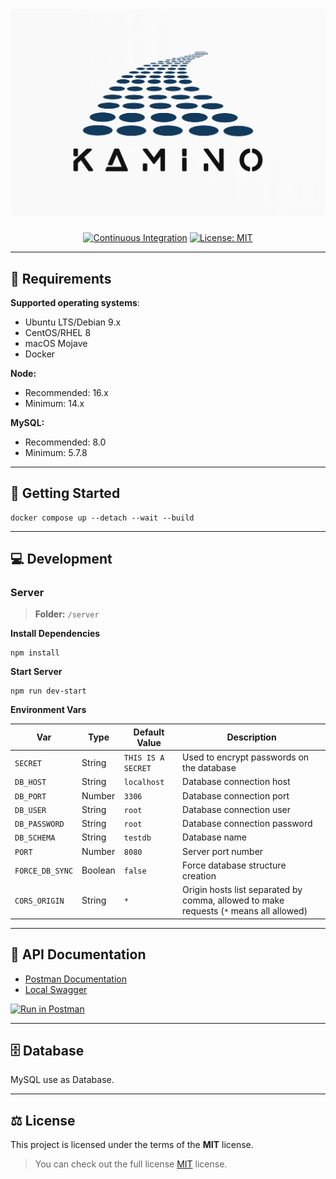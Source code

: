 <h1 align="center">
    <a>
        <img src="./.github/assets/logo.png">
    </a>
</h1>

<p align="center">
    <a href="https://github.com/KnightProgrammers/kamino/actions/workflows/continuous-integration.yml"><img src="https://github.com/KnightProgrammers/kamino/actions/workflows/continuous-integration.yml/badge.svg" alt="Continuous Integration"></a>
    <a href="https://opensource.org/licenses/MIT"><img src="https://img.shields.io/badge/License-MIT-yellow.svg" alt="License: MIT"></a>
</p>

<p align="center">
  <i align="center"></i>
</p>

------
## 🧰 Requirements

**Supported operating systems**:

- Ubuntu LTS/Debian 9.x
- CentOS/RHEL 8
- macOS Mojave
- Docker

**Node:**
 - Recommended: 16.x
 - Minimum: 14.x

**MySQL:**
- Recommended: 8.0
- Minimum: 5.7.8

------
## 🚀 Getting Started

```shell
docker compose up --detach --wait --build
```

------
## 💻 Development

### Server

>**Folder:** `/server` 

**Install Dependencies**
```shell
npm install
```

**Start Server**
```shell
npm run dev-start
```
**Environment Vars**

| Var             | Type    | Default Value       | Description                                                                            |
|-----------------|---------|---------------------|----------------------------------------------------------------------------------------|
| `SECRET`        | String  | `THIS IS A SECRET`  | Used to encrypt passwords on the database                                              |
| `DB_HOST`       | String  | `localhost`         | Database connection host                                                               |
| `DB_PORT`       | Number  | `3306`              | Database connection port                                                               |
| `DB_USER`       | String  | `root`              | Database connection user                                                               |
| `DB_PASSWORD`   | String  | `root`              | Database connection password                                                           |
| `DB_SCHEMA`     | String  | `testdb`            | Database name                                                                          |
| `PORT`          | Number  | `8080`              | Server port number                                                                     |
| `FORCE_DB_SYNC` | Boolean | `false`             | Force database structure creation                                                      |
| `CORS_ORIGIN`   | String  | `*`                 | Origin hosts list separated by comma, allowed to make requests (`*` means all allowed) |

------
## 📖 API Documentation

 - [Postman Documentation](https://documenter.getpostman.com/view/954922/2s9Xy2MrRn)
 - [Local Swagger](http://localhost:8080/api-docs)

[![Run in Postman](https://run.pstmn.io/button.svg)](https://god.gw.postman.com/run-collection/954922-f2c48d14-63b7-41b0-9d40-211a6c55210f)

------
## 🗄️  Database

MySQL use as Database.

------
## ⚖️  License

This project is licensed under the terms of the **MIT** license.

>You can check out the full license [MIT](./LICENSE) license.

